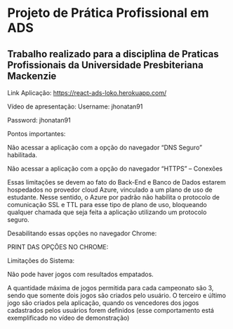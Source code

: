 # Projeto de Prática Profissional em ADS
## Trabalho realizado para a disciplina de Praticas Profissionais da Universidade Presbiteriana Mackenzie 

Link Aplicação: https://react-ads-loko.herokuapp.com/

Vídeo de apresentação: 
Username: jhonatan91

Password: jhonatan91

Pontos importantes:

Não acessar a aplicação com a opção do navegador “DNS Seguro” habilitada.

Não acessar a aplicação com a opção do navegador “HTTPS” – Conexões

Essas limitações se devem ao fato do Back-End e Banco de Dados estarem hospedados no provedor cloud Azure, vinculado a um plano de uso de estudante. Nesse sentido, o Azure por padrão não habilita o protocolo de comunicação SSL e TTL para esse tipo de plano de uso, bloqueando qualquer chamada que seja feita a aplicação utilizando um protocolo seguro.

Desabilitando essas opções no navegador Chrome:

PRINT DAS OPÇÕES NO CHROME:

Limitações do Sistema:

Não pode haver jogos com resultados empatados.

A quantidade máxima de jogos permitida para cada campeonato são 3, sendo que somente dois jogos são criados pelo usuário. O terceiro e último jogo são criados pela aplicação, quando os vencedores dos jogos cadastrados pelos usuários forem definidos (esse comportamento está exemplificado no vídeo de demonstração)

